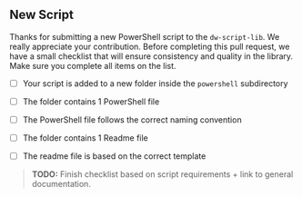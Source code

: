 ## New Script
Thanks for submitting a new PowerShell script to the `dw-script-lib`. We really appreciate your contribution. Before completing this pull request, we have a small checklist that will ensure consistency and quality in the library. Make sure you complete all items on the list. 

 - [ ] Your script  is added to a new folder inside the `powershell` subdirectory
 - [ ] The folder contains 1 PowerShell file
 - [ ] The PowerShell file follows the correct naming convention
 - [ ] The folder contains 1 Readme file
 - [ ] The readme file is based on the correct template


 
> **TODO:**  Finish checklist based on script requirements + link to general documentation.